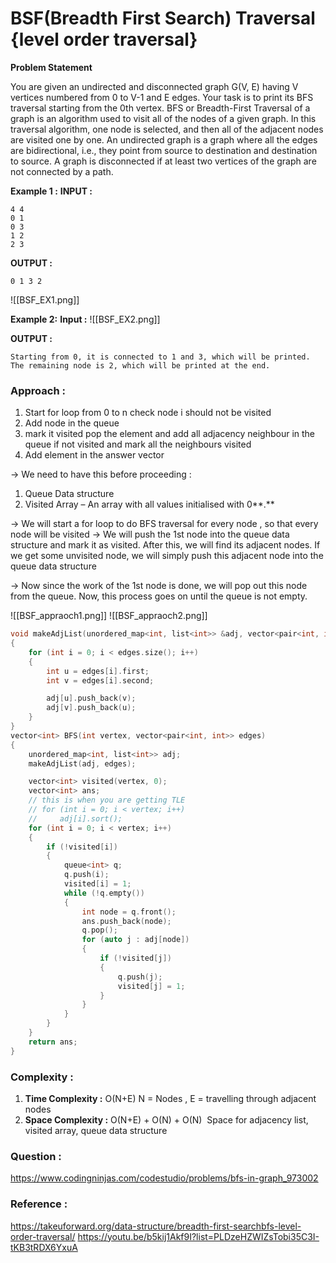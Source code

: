 # BSF(Breadth First Search) Traversal {level order traversal}

**Problem Statement**

You are given an undirected and disconnected graph G(V, E) having V vertices numbered from 0 to V-1 and E edges. Your task is to print its BFS traversal starting from the 0th vertex.
BFS or Breadth-First Traversal of a graph is an algorithm used to visit all of the nodes of a given graph. In this traversal algorithm, one node is selected, and then all of the adjacent nodes are visited one by one.
An undirected graph is a graph where all the edges are bidirectional, i.e., they point from source to destination and destination to source.
A graph is disconnected if at least two vertices of the graph are not connected by a path.


**Example 1 :**
**INPUT :**
```
4 4
0 1
0 3
1 2
2 3
```

**OUTPUT :**
```
0 1 3 2
```

![[BSF_EX1.png]]

**Example 2:**
**Input :**
![[BSF_EX2.png]]

**OUTPUT :**
```
Starting from 0, it is connected to 1 and 3, which will be printed. The remaining node is 2, which will be printed at the end.
```


### Approach :

1. Start for loop from 0 to n check node i should not be visited
2. Add node in the queue
3. mark it visited pop the element and add all adjacency neighbour in the queue if not visited and mark all the neighbours visited
4. Add element in the answer vector

-> We need to have this before proceeding :

1.  Queue Data structure
2.  Visited Array – An array with all values initialised with 0**.**

-> We will start a for loop to do BFS traversal for every node , so that every node will be visited
-> We will push the 1st node into the queue data structure and mark it as visited. After this, we will find its adjacent nodes. If we get some unvisited node, we will simply push this adjacent node into the queue data structure

-> Now since the work of the 1st node is done, we will pop out this node from the queue. Now, this process goes on until the queue is not empty.

![[BSF_appraoch1.png]]
![[BSF_appraoch2.png]]

```C++
void makeAdjList(unordered_map<int, list<int>> &adj, vector<pair<int, int>> &edges)
{
    for (int i = 0; i < edges.size(); i++)
    {
        int u = edges[i].first;
        int v = edges[i].second;

        adj[u].push_back(v);
        adj[v].push_back(u);
    }
}
vector<int> BFS(int vertex, vector<pair<int, int>> edges)
{
    unordered_map<int, list<int>> adj;
    makeAdjList(adj, edges);

    vector<int> visited(vertex, 0);
    vector<int> ans;
    // this is when you are getting TLE
    // for (int i = 0; i < vertex; i++)
    //     adj[i].sort();
    for (int i = 0; i < vertex; i++)
    {
        if (!visited[i])
        {
            queue<int> q;
            q.push(i);
            visited[i] = 1;
            while (!q.empty())
            {
                int node = q.front();
                ans.push_back(node);
                q.pop();
                for (auto j : adj[node])
                {
                    if (!visited[j])
                    {
                        q.push(j);
                        visited[j] = 1;
                    }
                }
            }
        }
    }
    return ans;
}
```


### Complexity :

1. **Time Complexity :** O(N+E)
	N = Nodes , E = travelling through adjacent nodes
2. **Space Complexity :** O(N+E) + O(N) + O(N) 
	Space for adjacency list, visited array, queue data structure
	
### Question :

https://www.codingninjas.com/codestudio/problems/bfs-in-graph_973002

### Reference :
https://takeuforward.org/data-structure/breadth-first-searchbfs-level-order-traversal/
https://youtu.be/b5kij1Akf9I?list=PLDzeHZWIZsTobi35C3I-tKB3tRDX6YxuA